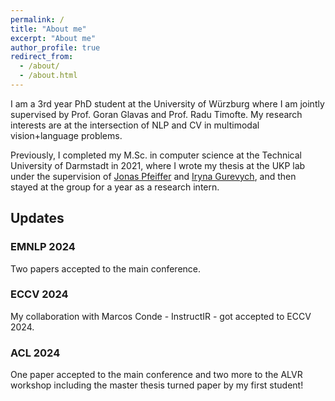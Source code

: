 ```yaml
---
permalink: /
title: "About me"
excerpt: "About me"
author_profile: true
redirect_from: 
  - /about/
  - /about.html
---
```


I am a 3rd year PhD student at the University of Würzburg where I am jointly supervised by Prof. Goran Glavas and Prof. Radu Timofte.
My research interests are at the intersection of NLP and CV in multimodal vision+language problems.

Previously, I completed my M.Sc. in computer science at the Technical University of Darmstadt in 2021, 
where I wrote my thesis at the UKP lab under the supervision of [Jonas Pfeiffer](https://pfeiffer.ai/) and 
[Iryna Gurevych](https://www.informatik.tu-darmstadt.de/ukp/ukp_home/head_ukp/index.en.jsp), and then stayed at the group for a year as a research intern.

## Updates

### EMNLP 2024
Two papers accepted to the main conference.

### ECCV 2024
My collaboration with Marcos Conde - InstructIR - got accepted to ECCV 2024.

### ACL 2024
One paper accepted to the main conference and two more to the ALVR workshop including the master thesis turned paper by my first student!